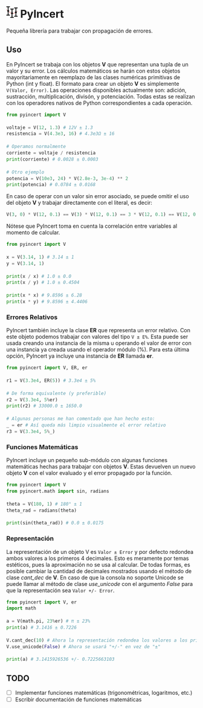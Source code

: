 # <img width="30px" src="https://raw.githubusercontent.com/TaconeoMental/PyIncert/main/assets/logo.png"> PyIncert
Pequeña librería para trabajar con propagación de errores.

## Uso
En PyIncert se trabaja con los objetos __V__ que representan una tupla de un valor y su error. Los cálculos matemáticos se harán con estos objetos mayoritariamente en reemplazo de las clases numéricas primitivas de Python (int y float). El formato para crear un objeto __V__ es simplemente ```V(Valor, Error)```. Las operaciones disponibles actualmente son: adición, sustracción, multiplicación, divisón, y potenciación. Todas estas se realizan con los operadores nativos de Python correspondientes a cada operación.
```python
from pyincert import V

voltaje = V(12, 1.3) # 12V ± 1.3
resistencia = V(4.3e3, 16) # 4.3e3Ω ± 16

# Operamos normalmente
corriente = voltaje / resistencia
print(corriente) # 0.0028 ± 0.0003

# Otro ejemplo
potencia = V(10e3, 24) * V(2.8e-3, 3e-4) ** 2
print(potencia) # 0.0784 ± 0.0168
```
En caso de operar con un valor sin error asociado, se puede omitir el uso del objeto __V__ y trabajar directamente con el literal, es decir:
```python
V(3, 0) * V(12, 0.1) == V(3) * V(12, 0.1) == 3 * V(12, 0.1) == V(12, 0.1) * 3
```

Nótese que PyIncert toma en cuenta la correlación entre variables al momento de
calcular.
```python
from pyincert import V

x = V(3.14, 1) # 3.14 ± 1
y = V(3.14, 1)

print(x / x) # 1.0 ± 0.0
print(x / y) # 1.0 ± 0.4504

print(x * x) # 9.8596 ± 6.28
print(x * y) # 9.8596 ± 4.4406
```

### Errores Relativos
PyIncert también incluye la clase __ER__ que representa un error relativo. Con este objeto podemos trabajar con valores del tipo ```V ± E%```. Esta puede ser usada creando una instancia de la misma u operando el valor de error con una instancia ya creada usando el operador módulo (%). Para esta última opción, PyIncert ya incluye una instancia de __ER__ llamada __er__.
```python
from pyincert import V, ER, er

r1 = V(3.3e4, ER(5)) # 3.3e4 ± 5%

# De forma equivalente (y preferible)
r2 = V(3.3e4, 5%er)
print(r2) # 33000.0 ± 1650.0

# Algunas personas me han comentado que han hecho esto:
_ = er # Así queda más limpio visualmente el error relativo
r3 = V(3.3e4, 5%_)
```

### Funciones Matemáticas
PyIncert incluye un pequeño sub-módulo con algunas funciones matemáticas hechas
para trabajar con objetos __V__. Estas devuelven un nuevo objeto __V__ con el
valor evaluado y el error propagado por la función.
```python
from pyincert import V
from pyincert.math import sin, radians

theta = V(180, 1) # 180° ± 1
theta_rad = radians(theta)

print(sin(theta_rad)) # 0.0 ± 0.0175
```

### Representación
La representación de un objeto V es ```Valor ± Error``` y por defecto redondea ambos valores a los primeros 4 decimales. Esto es meramente por temas estéticos, pues la aproximación no se usa al calcular. De todas formas, es posible cambiar la cantidad de decimales mostrados usando el método de clase _cant_dec_ de __V__. En caso de que la consola no soporte Unicode se puede llamar al método de clase _use_unicode_ con el argumento _False_ para que la representación sea ```Valor +/- Error```.
```python
from pyincert import V, er
import math

a = V(math.pi, 23%er) # π ± 23%
print(a) # 3.1416 ± 0.7226

V.cant_dec(10) # Ahora la representación redondea los valores a los primeros 10 decimales
V.use_unicode(False) # Ahora se usará "+/-" en vez de "±"

print(a) # 3.1415926536 +/- 0.7225663103
```

## TODO
- [ ] Implementar funciones matemáticas (trigonométricas, logaritmos, etc.)
- [ ] Escribir documentación de funciones matemáticas
